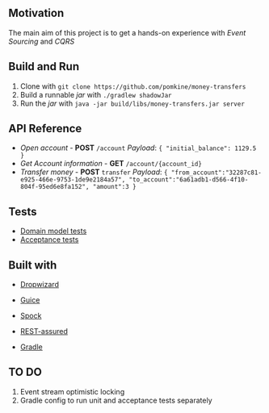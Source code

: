 ## Motivation

The main aim of this project is to get a hands-on experience with *Event Sourcing* and *CQRS* 

## Build and Run

1. Clone with `git clone https://github.com/pomkine/money-transfers`
2. Build a runnable *jar* with `./gradlew shadowJar`
3. Run the *jar* with `java -jar build/libs/money-transfers.jar server`

## API Reference

- *Open account* - **POST** `/account`
   *Payload*: ```{
                   "initial_balance": 1129.5
                 }
   				```
- *Get Account information* - **GET** `/account/{account_id}`
- *Transfer money* - **POST** `transfer`
   *Payload*: ```{
                 	"from_account":"32287c81-e925-466e-9753-1de9e2184a57",
                 	"to_account":"6a61adb1-d566-4f10-804f-95ed6e8fa152",
                 	"amount":3
                 }```

## Tests

- [Domain model tests](../blob/master/src/test/groovy/com/pomkine/domain)
- [Acceptance tests](../blob/master/src/test/groovy/com/pomkine/MoneyTransferAcceptanceSpec.groovy)

## Built with
- [Dropwizard](https://www.dropwizard.io)
- [Guice](https://github.com/google/guice)

- [Spock](http://spockframework.org/)
- [REST-assured](http://rest-assured.io/)
- [Gradle](https://gradle.org/)

## TO DO
1. Event stream optimistic locking
2. Gradle config to run unit and acceptance tests separately
